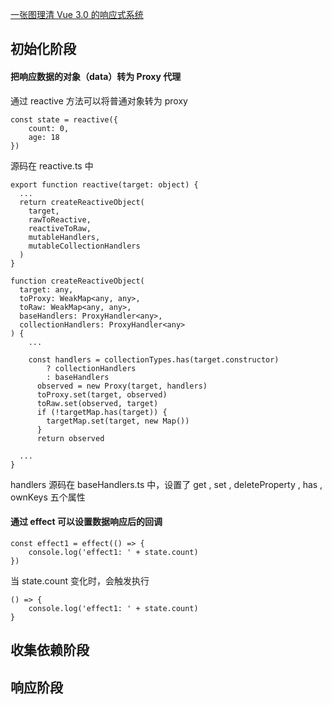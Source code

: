
<a href="https://segmentfault.com/a/1190000020629159">一张图理清 Vue 3.0 的响应式系统</a>

## 初始化阶段

#### 把响应数据的对象（data）转为 Proxy 代理

通过 reactive 方法可以将普通对象转为 proxy

```
const state = reactive({
    count: 0,
    age: 18
})
```

源码在 reactive.ts 中 

```
export function reactive(target: object) {
  ...
  return createReactiveObject(
    target,
    rawToReactive,
    reactiveToRaw,
    mutableHandlers,
    mutableCollectionHandlers
  )
}
```

```
function createReactiveObject(
  target: any,
  toProxy: WeakMap<any, any>,
  toRaw: WeakMap<any, any>,
  baseHandlers: ProxyHandler<any>,
  collectionHandlers: ProxyHandler<any>
) {
    ...
    
    const handlers = collectionTypes.has(target.constructor)
        ? collectionHandlers
        : baseHandlers
      observed = new Proxy(target, handlers)
      toProxy.set(target, observed)
      toRaw.set(observed, target)
      if (!targetMap.has(target)) {
        targetMap.set(target, new Map())
      }
      return observed
  
  ...
}
```

handlers 源码在 baseHandlers.ts 中，设置了 get , set , deleteProperty , has , ownKeys 五个属性

#### 通过 effect 可以设置数据响应后的回调

```
const effect1 = effect(() => {
    console.log('effect1: ' + state.count)
})
```

当 state.count 变化时，会触发执行

```
() => {
    console.log('effect1: ' + state.count)
}
```




## 收集依赖阶段



## 响应阶段
